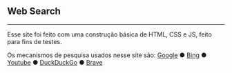 ## Web Search
---
Esse site foi feito com uma construção básica de HTML, CSS e JS, feito para fins de testes.

Os mecanismos de pesquisa usados nesse site são:
[Google](http://www.google.com) ● [Bing](http://www.bing.com) ● [Youtube](http://www.youtube.com) ● [DuckDuckGo](http://duckduckgo.com) ● [Brave](http://search.brave.com)
